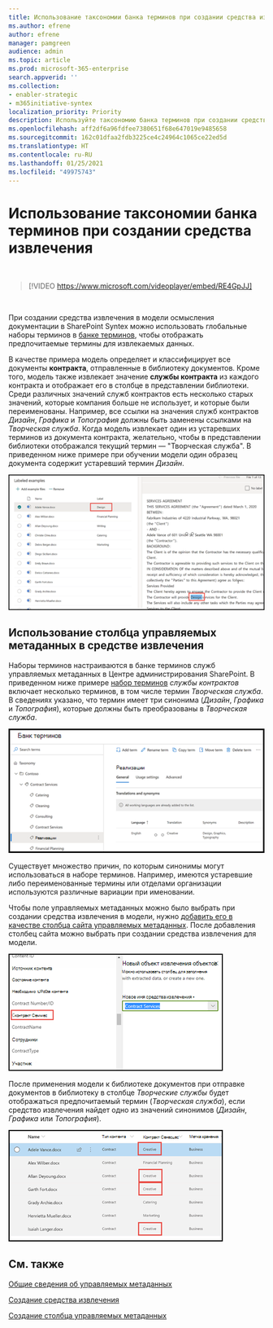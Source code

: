 ```yaml
---
title: Использование таксономии банка терминов при создании средства извлечения
ms.author: efrene
author: efrene
manager: pamgreen
audience: admin
ms.topic: article
ms.prod: microsoft-365-enterprise
search.appverid: ''
ms.collection:
- enabler-strategic
- m365initiative-syntex
localization_priority: Priority
description: Используйте таксономию банка терминов при создании средства извлечения в модели осмысления документации в Microsoft SharePoint Syntex.
ms.openlocfilehash: aff2df6a96fdfee7380651f68e647019e9485658
ms.sourcegitcommit: 162c01dfaa2fdb3225ce4c24964c1065ce22ed5d
ms.translationtype: HT
ms.contentlocale: ru-RU
ms.lasthandoff: 01/25/2021
ms.locfileid: "49975743"
---
```

# <a name="leverage-term-store-taxonomy-when-creating-an-extractor"></a>Использование таксономии банка терминов при создании средства извлечения

</br>

> [!VIDEO https://www.microsoft.com/videoplayer/embed/RE4GpJJ]  

</br>

При создании средства извлечения в модели осмысления документации в SharePoint Syntex можно использовать глобальные наборы терминов в [банке терминов](https://docs.microsoft.com/sharepoint/managed-metadata), чтобы отображать предпочитаемые термины для извлекаемых данных.  

В качестве примера модель определяет и классифицирует все документы **контракта**, отправленные в библиотеку документов.  Кроме того, модель также извлекает значение **службы контракта** из каждого контракта и отображает его в столбце в представлении библиотеки. Среди различных значений служб контрактов есть несколько старых значений, которые компания больше не использует, и которые были переименованы. Например, все ссылки на значения служб контрактов *Дизайн*, *Графика* и *Топография* должны быть заменены ссылками на *Творческая служба*. Когда модель извлекает один из устаревших терминов из документа контракта, желательно, чтобы в представлении библиотеки отображался текущий термин — "Творческая служба". В приведенном ниже примере при обучении модели один образец документа содержит устаревший термин *Дизайн*.

   ![Банк терминов](../media/content-understanding/design.png)</br>

## <a name="use-a-managed-metadata-column-in-your-extractor"></a>Использование столбца управляемых метаданных в средстве извлечения

Наборы терминов настраиваются в банке терминов служб управляемых метаданных в Центре администрирования SharePoint. В приведенном ниже примере [набор терминов](https://docs.microsoft.com/sharepoint/managed-metadata#term-set) *службы контрактов* включает несколько терминов, в том числе термин *Творческая служба*.  В сведениях указано, что термин имеет три синонима (*Дизайн*, *Графика* и *Топография*), которые должны быть преобразованы в *Творческая служба*. 

   ![Набор терминов](../media/content-understanding/term-store.png)</br>

Существует множество причин, по которым синонимы могут использоваться в наборе терминов. Например, имеются устаревшие либо переименованные термины или отделами организации используются различные вариации при именовании.

Чтобы поле управляемых метаданных можно было выбрать при создании средства извлечения в модели, нужно [добавить его в качестве столбца сайта управляемых метаданных](https://support.microsoft.com/office/8fad9e35-a618-4400-b3c7-46f02785d27f). После добавления столбец сайта можно выбрать при создании средства извлечения для модели.

   ![Служба контракта](../media/content-understanding/contract-services.png)</br>


После применения модели к библиотеке документов при отправке документов в библиотеку в столбце *Творческие службы* будет отображаться предпочитаемый термин (*Творческая служба*), если средство извлечения найдет одно из значений синонимов (*Дизайн*, *Графика* или *Топография*).

   ![Столбец службы контракта](../media/content-understanding/creative.png)</br>


## <a name="see-also"></a>См. также
[Общие сведения об управляемых метаданных](https://docs.microsoft.com/sharepoint/managed-metadata#terms)

[Создание средства извлечения](create-an-extractor.md)

[Создание столбца управляемых метаданных](https://support.microsoft.com/office/create-a-managed-metadata-column-8fad9e35-a618-4400-b3c7-46f02785d27f?redirectSourcePath=%252farticle%252fc2a06717-8105-4aea-890d-3082853ab7b7&ui=en-US&rs=en-US&ad=US)






